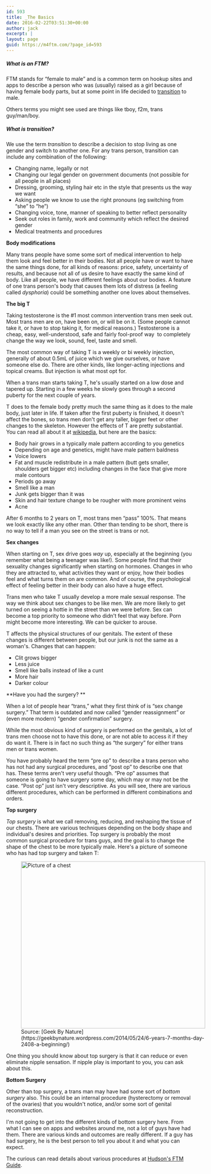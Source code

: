 ```yaml
---
id: 593
title: _The Basics
date: 2016-02-22T03:51:30+00:00
author: jack
excerpt: |
layout: page
guid: https://m4ftm.com/?page_id=593
---
```

##### What is an FTM?

FTM stands for &#8220;female to male&#8221; and is a common term on hookup sites and apps to describe a person who was (usually) raised as a girl because of having female body parts, but at some point in life decided to [transition](http://m4ftm.com/what-is-transition/) to male.

Others terms you might see used are things like tboy, f2m, trans guy/man/boy.

##### What is transition?

We use the term _transition_ to describe a decision to stop living as one gender and switch to another one. For any trans person, transition can include any combination of the following:

  * Changing name, legally or not
  * Changing our legal gender on government documents (not possible for all people in all places)
  * Dressing, grooming, styling hair etc in the style that presents us the way we want
  * Asking people we know to use the right pronouns (eg switching from &#8220;she&#8221; to &#8220;he&#8221;)
  * Changing voice, tone, manner of speaking to better reflect personality
  * Seek out roles in family, work and community which reflect the desired gender
  * Medical treatments and procedures

**Body modifications**

Many trans people have some some sort of medical intervention to help them look and feel better in their bodies. Not all people have or want to have the same things done, for all kinds of reasons: price, safety, uncertainty of results, and because not all of us desire to have exactly the same kind of body. Like all people, we have different feelings about our bodies. A feature of one trans person's body that causes them lots of distress (a feeling called _dysphoria_) could be something another one loves about themselves.

**The big T**

Taking testosterone is the #1 most common intervention trans men seek out. Most trans men are on, have been on, or will be on it. (Some people cannot take it, or have to stop taking it, for medical reasons.) Testosterone is a cheap, easy, well-understood, safe and fairly fool-proof way  to completely change the way we look, sound, feel, taste and smell.

The most common way of taking T is a weekly or bi weekly injection, generally of about 0.5mL of juice which we give ourselves, or have someone else do. There are other kinds, like longer-acting injections and topical creams. But injection is what most opt for.

When a trans man starts taking T, he's usually started on a low dose and tapered up. Starting in a few weeks he slowly goes through a second puberty for the next couple of years.

T does to the female body pretty much the same thing as it does to the male body, just later in life. If taken after the first puberty is finished, it doesn't affect the bones, so trans men don't get any taller, bigger feet or other changes to the skeleton. However the effects of T are pretty substantial. You can read all about it at [wikipedia](https://en.wikipedia.org/wiki/Hormone_replacement_therapy_(female-to-male)), but here are the basics:

  * Body hair grows in a typically male pattern according to you genetics
  * Depending on age and genetics, might have male pattern baldness
  * Voice lowers
  * Fat and muscle redistribute in a male pattern (butt gets smaller, shoulders get bigger etc) including changes in the face that give more male contours
  * Periods go away
  * Smell like a man
  * Junk gets bigger than it was
  * Skin and hair texture change to be rougher with more prominent veins
  * Acne

After 6 months to 2 years on T, most trans men &#8220;pass&#8221; 100%. That means we look exactly like any other man. Other than tending to be short, there is no way to tell if a man you see on the street is trans or not.

**Sex changes**

When starting on T, sex drive goes _way_ up, especially at the beginning (you remember what being a teenager was like!). Some people find that their sexuality changes significantly when starting on hormones. Changes in who they are attracted to, what activities they want or enjoy, how their bodies feel and what turns them on are common. And of course, the psychological effect of feeling better in their body can also have a huge effect.

Trans men who take T usually develop a more male sexual response. The way we think about sex changes to be like men. We are more likely to get turned on seeing a hottie in the street than we were before. Sex can become a top priority to someone who didn't feel that way before. Porn might become more interesting. We can be quicker to arouse.

T affects the physical structures of our genitals. The extent of these changes is different between people, but our junk is not the same as a woman's. Changes that can happen:

  * Clit grows bigger
  * Less juice
  * Smell like balls instead of like a cunt
  * More hair
  * Darker colour

**Have you had the surgery? **

When a lot of people hear &#8220;trans,&#8221; what they first think of is &#8220;sex change surgery.&#8221; That term is outdated and now called &#8220;gender reassignment&#8221; or (even more modern) &#8220;gender confirmation&#8221; surgery.

While the most obvious kind of surgery is performed on the genitals, a lot of trans men choose not to have this done, or are not able to access it if they do want it. There is in fact no such thing as &#8220;the surgery&#8221; for either trans men or trans women.

You have probably heard the term &#8220;pre op&#8221; to describe a trans person who has not had any surgical procedures, and &#8220;post op&#8221; to describe one that has. These terms aren't very useful though. &#8220;Pre op&#8221; assumes that someone is going to have surgery some day, which may or may not be the case. &#8220;Post op&#8221; just isn't very descriptive. As you will see, there are various different procedures, which can be performed in different combinations and orders.

**Top surgery**

_Top surgery_ is what we call removing, reducing, and reshaping the tissue of our chests. There are various techniques depending on the body shape and individual's desires and priorities. Top surgery is probably the most common surgical procedure for trans guys, and the goal is to change the shape of the chest to be more typically male. Here's a picture of someone who has had top surgery and taken T:

<figure id="attachment_177" aria-describedby="caption-attachment-177" style="width: 497px" class="wp-caption aligncenter"><img class="alignnone size-full wp-image-177" src="http://localhost:8888/wordpress/wp-content/uploads/2016/02/2014-05-24-2.png" alt="Picture of a chest" width="497" height="450" srcset="http://localhost:8888/wordpress/wp-content/uploads/2016/02/2014-05-24-2.png 497w, http://localhost:8888/wordpress/wp-content/uploads/2016/02/2014-05-24-2-300x272.png 300w" sizes="(max-width: 497px) 100vw, 497px" /><figcaption id="caption-attachment-177" class="wp-caption-text">Source: [Geek By Nature](https://geekbynature.wordpress.com/2014/05/24/6-years-7-months-day-2408-a-beginning/)</figcaption></figure>

One thing you should know about top surgery is that it can reduce or even eliminate nipple sensation. If nipple play is important to you, you can ask about this.

**Bottom Surgery**

Other than top surgery, a trans man may have had some sort of _bottom surgery_ also. This could be an internal procedure (hysterectomy or removal of the ovaries) that you wouldn't notice, and/or some sort of genital reconstruction.

I'm not going to get into the different kinds of bottom surgery here. From what I can see on apps and websites around me, not a lot of guys have had them. There are various kinds and outcomes are really different. If a guy has had surgery, he is the best person to tell you about it and what you can expect.

The curious can read details about various procedures at [Hudson's FTM Guide](http://www.ftmguide.org/grs.html).